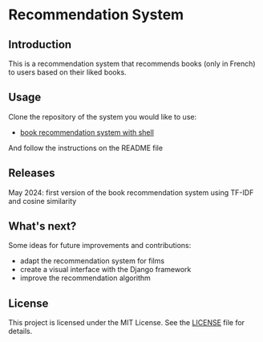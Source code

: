 # Recommendation System

## Introduction

This is a recommendation system that recommends books (only in French) to users based on their liked books.

## Usage

Clone the repository of the system you would like to use:
- [book recommendation system with shell](https://github.com/mducos/recommandation_system/tree/main/ShellScript)

And follow the instructions on the README file

## Releases

May 2024: first version of the book recommendation system using TF-IDF and cosine similarity

## What's next?

Some ideas for future improvements and contributions: 
- adapt the recommendation system for films
- create a visual interface with the Django framework
- improve the recommendation algorithm

## License

This project is licensed under the MIT License. See the [LICENSE](LICENSE) file for details.